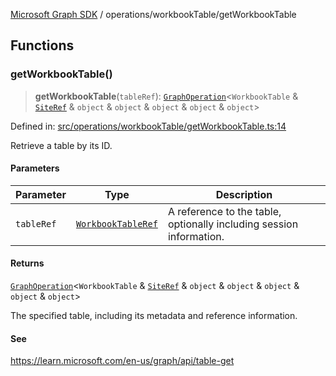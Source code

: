[Microsoft Graph SDK](../../README.md) / operations/workbookTable/getWorkbookTable

## Functions

### getWorkbookTable()

> **getWorkbookTable**(`tableRef`): [`GraphOperation`](../../GraphOperation.md#graphoperation)\<`WorkbookTable` & [`SiteRef`](../../SiteRef.md#siteref) & `object` & `object` & `object` & `object` & `object`\>

Defined in: [src/operations/workbookTable/getWorkbookTable.ts:14](https://github.com/Future-Secure-AI/microsoft-graph/blob/main/src/operations/workbookTable/getWorkbookTable.ts#L14)

Retrieve a table by its ID.

#### Parameters

| Parameter | Type | Description |
| ------ | ------ | ------ |
| `tableRef` | [`WorkbookTableRef`](../../WorkbookTableRef.md#workbooktableref) | A reference to the table, optionally including session information. |

#### Returns

[`GraphOperation`](../../GraphOperation.md#graphoperation)\<`WorkbookTable` & [`SiteRef`](../../SiteRef.md#siteref) & `object` & `object` & `object` & `object` & `object`\>

The specified table, including its metadata and reference information.

#### See

https://learn.microsoft.com/en-us/graph/api/table-get

